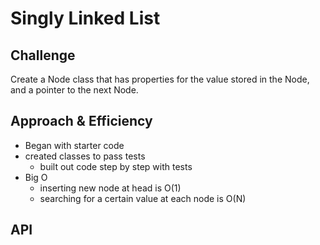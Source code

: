 # Singly Linked List
<!-- Short summary or background information -->

## Challenge
<!-- Description of the challenge -->
Create a Node class that has properties for the value stored in the Node, and a pointer to the next Node.

## Approach & Efficiency
<!-- What approach did you take? Why? What is the Big O space/time for this approach? -->
- Began with starter code
- created classes to pass tests
  - built out code step by step with tests
- Big O
  - inserting new node at head is O(1)
  - searching for a certain value at each node is O(N)

## API
<!-- Description of each method publicly available to your Linked List -->